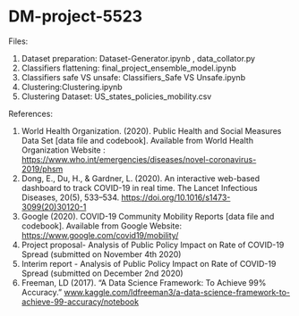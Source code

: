 # DM-project-5523
Files: 
1. Dataset preparation: Dataset-Generator.ipynb , data_collator.py 
2. Classifiers flattening: final_project_ensemble_model.ipynb
3. Classifiers safe VS unsafe: Classifiers_Safe VS Unsafe.ipynb
4. Clustering:Clustering.ipynb
5. Clustering Dataset: US_states_policies_mobility.csv

References:
1. World Health Organization. (2020). Public Health and Social Measures Data Set [data file and codebook]. Available from World Health Organization Website : https://www.who.int/emergencies/diseases/novel-coronavirus-2019/phsm
2. Dong, E., Du, H., & Gardner, L. (2020). An interactive web-based dashboard to track COVID-19 in real time. The Lancet Infectious Diseases, 20(5), 533–534. https://doi.org/10.1016/s1473-3099(20)30120-1 
3. Google (2020). COVID-19 Community Mobility Reports [data file and codebook]. Available from Google Website: https://www.google.com/covid19/mobility/
4. Project proposal- Analysis of Public Policy Impact on Rate of COVID-19 Spread (submitted on November 4th 2020)
5. Interim report - Analysis of Public Policy Impact on Rate of COVID-19 Spread (submitted on December 2nd 2020)
6. Freeman, LD (2017). “A Data Science Framework: To Achieve 99% Accuracy.” www.kaggle.com/ldfreeman3/a-data-science-framework-to-achieve-99-accuracy/notebook
